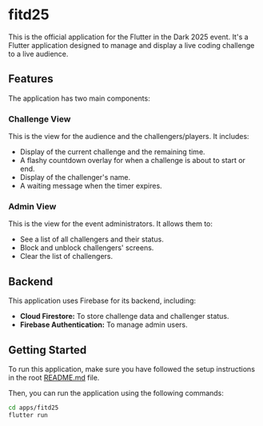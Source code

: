 # fitd25

This is the official application for the Flutter in the Dark 2025 event. It's a Flutter application designed to manage and display a live coding challenge to a live audience.

## Features

The application has two main components:

### Challenge View

This is the view for the audience and the challengers/players. It includes:

*   Display of the current challenge and the remaining time.
*   A flashy countdown overlay for when a challenge is about to start or end.
*   Display of the challenger's name.
*   A waiting message when the timer expires.

### Admin View

This is the view for the event administrators. It allows them to:

*   See a list of all challengers and their status.
*   Block and unblock challengers' screens.
*   Clear the list of challengers.

## Backend

This application uses Firebase for its backend, including:

*   **Cloud Firestore:** To store challenge data and challenger status.
*   **Firebase Authentication:** To manage admin users.

## Getting Started

To run this application, make sure you have followed the setup instructions in the root [README.md](../README.md) file.

Then, you can run the application using the following commands:

```bash
cd apps/fitd25
flutter run
```
